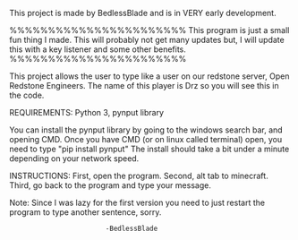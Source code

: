 This project is made by BedlessBlade and is in VERY early development. 


%%%%%%%%%%%%%%%%%%%%%%%
This program is just a
small fun thing I made.
This will probably not
get many updates but,
I will update this with 
a key listener and some
other benefits.
%%%%%%%%%%%%%%%%%%%%%%%


This project allows the user to type like a user on our redstone server, Open Redstone Engineers. The name of this player is Drz so you will see this in the code.

REQUIREMENTS:
Python 3,
pynput library

You can install the pynput library by going to the windows search bar, and opening CMD. Once you have CMD (or on linux called terminal) open, you need to type
"pip install pynput" The install should take a bit under a minute depending on your network speed.


INSTRUCTIONS:
First, open the program.
Second, alt tab to minecraft.
Third, go back to the program and type your message.


Note: Since I was lazy for the first version you need to just restart the program to type another sentence, sorry.


							-BedlessBlade
